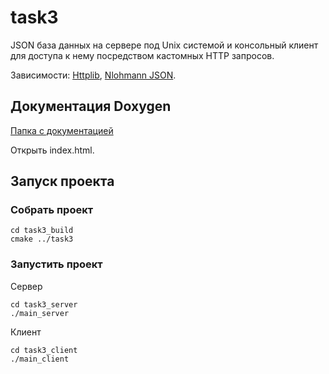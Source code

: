 # task3

JSON база данных на сервере под Unix системой и консольный клиент для доступа к нему посредством кастомных HTTP запросов.

Зависимости: [Httplib](https://github.com/yhirose/cpp-httplib), [Nlohmann JSON](https://github.com/nlohmann/json).

## Документация Doxygen
[Папка с документацией](https://github.com/jakeltree/task3/tree/master/task3/html)

Открыть index.html.

## Запуск проекта 
### Собрать проект
```
cd task3_build
cmake ../task3
```

### Запустить проект
Сервер 
```
cd task3_server
./main_server
```
Клиент
```
cd task3_client
./main_client
```
